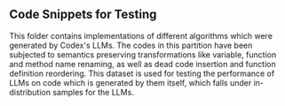 ## Code Snippets for Testing

This folder contains implementations of different algorithms which were generated by Codex's LLMs. The codes in this partition have been subjected to semantics preserving transformations like variable, function and method name renaming, as well as dead code insertion and function definition reordering. This dataset is used for testing the performance of LLMs on code which is generated by them itself, which falls under in-distribution samples for the LLMs.
